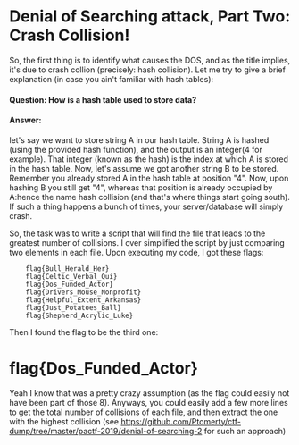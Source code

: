 # Denial of Searching attack, Part Two: Crash Collision!

So, the first thing is to identify what causes the DOS, and as the title implies, it's due to crash collion (precisely: hash collision). Let me try to give a brief explanation (in case you ain't familiar with hash tables):

#### Question: How is a hash table used to store data?

#### Answer: 
let's say we want to store string A in our hash table. String A is hashed (using the provided hash function), and the output is an integer(4 for example). That integer (known as the hash) is the index at which A is stored in the hash table. Now, let's assume we got another string B to be stored. Remember you already stored A in the hash table at position "4". Now, upon hashing B you still get "4", whereas that position is already occupied by A:hence the name hash collision (and that's where things start going south). If such a thing happens a bunch of times, your server/database will simply crash.


So, the task was to write a script that will find the file that leads to the greatest number of collisions. I over simplified the script by just comparing two elements in each file. Upon executing my code, I got these flags:

        flag{Bull_Herald_Her}
        flag{Celtic_Verbal_Qui}
        flag{Dos_Funded_Actor}
        flag{Drivers_Mouse_Nonprofit}
        flag{Helpful_Extent_Arkansas}
        flag{Just_Potatoes_Ball}
        flag{Shepherd_Acrylic_Luke}
        
Then I found the flag to be the third one:
# flag{Dos_Funded_Actor}

Yeah I know that was a pretty crazy assumption (as the flag could easily not have been part of those 8). Anyways, you could easily add a few more lines to get the total number of collisions of each file, and then extract the one with the highest collision (see https://github.com/Ptomerty/ctf-dump/tree/master/pactf-2019/denial-of-searching-2 for such an approach)
